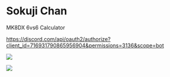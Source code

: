 # Sokuji Chan

MK8DX 6vs6 Calculator

https://discord.com/api/oauth2/authorize?client_id=716931790865956904&permissions=3136&scope=bot

![](https://i.imgur.com/UyoqkLn.png)

![](https://i.imgur.com/s2RkRL0.png)
